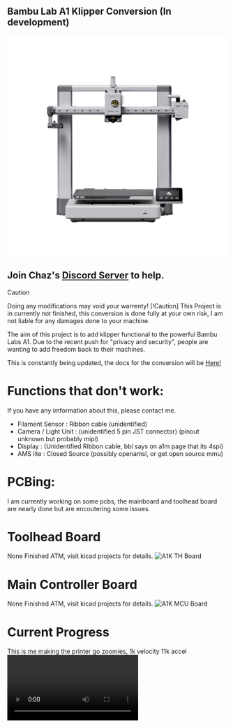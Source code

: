 ## Bambu Lab A1 Klipper Conversion (In development)

![Printe Imager](/KicadImages/bbl_a1.png)

## Join Chaz's [**Discord Server**](https://discord.gg/W6B5mBejuC) to help.


> [!Caution]
> Doing any modifications may void your warrenty!
> [!Caution]
> This Project is in currently not finished, this conversion is done fully at your own risk, I am not liable for any damages done to your machine. 


The aim of this project is to add klipper functional to the powerful Bambu Labs A1.
Due to the recent push for "privacy and security", people are wanting to add freedom back to their machines.

This is constantly being updated, the docs for the conversion will be [Here!](https://devcyclonekittentrihex.github.io/A1K-Documentation/Docs/)





# Functions that don't work:
If you have any imformation about this, please contact me.

- Filament Sensor : Ribbon cable (unidentified)
- Camera / Light Unit : (unidentified 5 pin JST connector) (pinout unknown but probably mipi)
- Display : (Unidentified Ribbon cable, bbl says on a1m page that its 4spi)
- AMS lite : Closed Source (possibly openamsl, or get open source mmu) 


# PCBing:
I am currently working on some pcbs, the mainboard and toolhead board are nearly done but are encoutering some issues.

# Toolhead Board 
None Finished ATM, visit kicad projects for details.
![A1K TH Board](none_atm)

# Main Controller Board 
None Finished ATM, visit kicad projects for details.
![A1K MCU Board](none_atm)

# Current Progress
This is me making the printer go zoomies,
1k velocity
11k accel
![Racing](https://github.com/DevCyclonekittenTriHex/Bambu-Labs-A1-To-Klipper-Conversion/blob/main/A1K/Racing.MP4)
